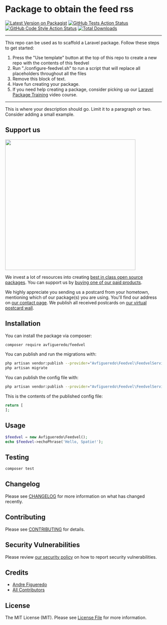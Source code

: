 # Package to obtain the feed rss

[![Latest Version on Packagist](https://img.shields.io/packagist/v/avfigueredo/feedvel.svg?style=flat-square)](https://packagist.org/packages/avfigueredo/feedvel)
[![GitHub Tests Action Status](https://img.shields.io/github/workflow/status/avfigueredo/feedvel/run-tests?label=tests)](https://github.com/avfigueredo/feedvel/actions?query=workflow%3Arun-tests+branch%3Amain)
[![GitHub Code Style Action Status](https://img.shields.io/github/workflow/status/avfigueredo/feedvel/Check%20&%20fix%20styling?label=code%20style)](https://github.com/avfigueredo/feedvel/actions?query=workflow%3A"Check+%26+fix+styling"+branch%3Amain)
[![Total Downloads](https://img.shields.io/packagist/dt/avfigueredo/feedvel.svg?style=flat-square)](https://packagist.org/packages/avfigueredo/feedvel)

---
This repo can be used as to scaffold a Laravel package. Follow these steps to get started:

1. Press the "Use template" button at the top of this repo to create a new repo with the contents of this feedvel
2. Run "./configure-feedvel.sh" to run a script that will replace all placeholders throughout all the files
3. Remove this block of text.
4. Have fun creating your package.
5. If you need help creating a package, consider picking up our <a href="https://laravelpackage.training">Laravel Package Training</a> video course.
---

This is where your description should go. Limit it to a paragraph or two. Consider adding a small example.

## Support us

[<img src="https://github-ads.s3.eu-central-1.amazonaws.com/feedvel.jpg?t=1" width="419px" />](https://spatie.be/github-ad-click/feedvel)

We invest a lot of resources into creating [best in class open source packages](https://spatie.be/open-source). You can support us by [buying one of our paid products](https://spatie.be/open-source/support-us).

We highly appreciate you sending us a postcard from your hometown, mentioning which of our package(s) you are using. You'll find our address on [our contact page](https://spatie.be/about-us). We publish all received postcards on [our virtual postcard wall](https://spatie.be/open-source/postcards).

## Installation

You can install the package via composer:

```bash
composer require avfigueredo/feedvel
```

You can publish and run the migrations with:

```bash
php artisan vendor:publish --provider="Avfigueredo\Feedvel\FeedvelServiceProvider" --tag="feedvel-migrations"
php artisan migrate
```

You can publish the config file with:
```bash
php artisan vendor:publish --provider="Avfigueredo\Feedvel\FeedvelServiceProvider" --tag="feedvel-config"
```

This is the contents of the published config file:

```php
return [
];
```

## Usage

```php
$feedvel = new Avfigueredo\Feedvel();
echo $feedvel->echoPhrase('Hello, Spatie!');
```

## Testing

```bash
composer test
```

## Changelog

Please see [CHANGELOG](CHANGELOG.md) for more information on what has changed recently.

## Contributing

Please see [CONTRIBUTING](.github/CONTRIBUTING.md) for details.

## Security Vulnerabilities

Please review [our security policy](../../security/policy) on how to report security vulnerabilities.

## Credits

- [Andre Figueredo](https://github.com/avfigueredo)
- [All Contributors](../../contributors)

## License

The MIT License (MIT). Please see [License File](LICENSE.md) for more information.
